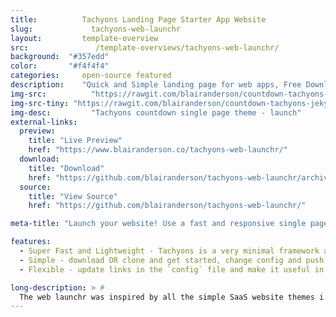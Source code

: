 ```yaml
---
title:			Tachyons Landing Page Starter App Website
slug:			  tachyons-web-launchr
layout:			template-overview
src:			   /template-overviews/tachyons-web-launchr/
background:  "#357edd"
color:       "#f4f4f4"
categories:		open-source featured
description:	"Quick and Simple landing page for web apps, Free Download - Built to be fast and responsive"
img-src:		  "https://rawgit.com/blairanderson/countdown-tachyons-jekyll/master/screenshot.png"
img-src-tiny: "https://rawgit.com/blairanderson/countdown-tachyons-jekyll/master/screenshot-tiny.png"
img-desc:		  "Tachyons countdown single page theme - launch"
external-links:
  preview:
    title: "Live Preview"
    href: "https://www.blairanderson.co/tachyons-web-launchr/"
  download:
    title: "Download"
    href: "https://github.com/blairanderson/tachyons-web-launchr/archive/master.zip"
  source:
    title: "View Source"
    href: "https://github.com/blairanderson/tachyons-web-launchr/"

meta-title: "Launch your website! Use a fast and responsive single page web app launcher. Easily customize the title and macbook image very easily. Built using tachyons - The web Launcher was built to display your SaaS company marketing services, a few images(one for each service provided), and a contact section for phone/email. All linked in a single page."

features:
  - Super Fast and Lightweight - Tachyons is a very minimal framework and features atomic design.
  - Simple - download OR clone and get started, change config and push to create your launch site.
  - Flexible - update links in the `config` file and make it useful in 5-minutes.

long-description: > #
  The web launchr was inspired by all the simple SaaS website themes i've been seeing around the internet. A simple header nav, a simple callout and clean way to put a screenshot of your web app. Theme was built to help you launch something! Its part of human dynamics that most people think something is cooler if they are forced to wait for it! This theme will help you out! Basically download it and update the title, change the background, change the links in the footer, and make the email list go to your campaign. Using any of the <a href='http://tachyons.io/docs/themes/skins/'>tachyons skins</a>.
---
```

